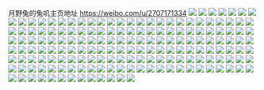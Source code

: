 月野兔的兔叽主页地址 https://weibo.com/u/2707171334 
![](https://wx4.sinaimg.cn/mw2000/a15c2806ly1h850kc6afsj23402c0u0x.jpg) 
![](https://wx4.sinaimg.cn/mw2000/a15c2806ly1h850k9tkqfj23402c04qq.jpg) 
![](https://wx4.sinaimg.cn/mw2000/a15c2806ly1h850kk5wuvj23402c0qv5.jpg) 
![](https://wx4.sinaimg.cn/mw2000/a15c2806ly1h850khvgvbj23402c04qq.jpg) 
![](https://wx4.sinaimg.cn/mw2000/a15c2806ly1h850kfal6nj22801o07wi.jpg) 
![](https://wx4.sinaimg.cn/mw2000/a15c2806ly1h850kgjqthj23402c0e82.jpg) 
![](https://wx4.sinaimg.cn/mw2000/a15c2806ly1h850kj3m8mj23402c0kjl.jpg) 
![](https://wx4.sinaimg.cn/mw2000/a15c2806ly1h850k8ffksj23402c0kjl.jpg) 
![](https://wx4.sinaimg.cn/mw2000/a15c2806ly1h850kb1jgwj23402c01ky.jpg) 
![](https://wx4.sinaimg.cn/mw2000/a15c2806ly1h850k73b8aj23402c0qv5.jpg) 
![](https://wx4.sinaimg.cn/mw2000/a15c2806ly1h850klqugaj23142aue82.jpg) 
![](https://wx4.sinaimg.cn/mw2000/a15c2806ly1h850k8vfc3j20ty0n4jyf.jpg) 
![](https://wx4.sinaimg.cn/mw2000/a15c2806ly1h7y0740w6ej20wi1ychdt.jpg) 
![](https://wx4.sinaimg.cn/mw2000/a15c2806ly1h7qwem20gtj22801o0u0x.jpg) 
![](https://wx4.sinaimg.cn/mw2000/a15c2806ly1h7qweoyejhj22801o04qq.jpg) 
![](https://wx4.sinaimg.cn/mw2000/a15c2806ly1h7qwesc6h1j22801o0u0x.jpg) 
![](https://wx4.sinaimg.cn/mw2000/a15c2806ly1h7qwevq8bvj22801o0npd.jpg) 
![](https://wx4.sinaimg.cn/mw2000/a15c2806ly1h7qwezc6aoj21o0280qv5.jpg) 
![](https://wx4.sinaimg.cn/mw2000/a15c2806ly1h7qwf11tidj20u01hvavf.jpg) 
![](https://wx4.sinaimg.cn/mw2000/a15c2806ly1h7qwf333vjj23402c0x6q.jpg) 
![](https://wx4.sinaimg.cn/mw2000/a15c2806ly1h7qwehq2shj23402c0b2b.jpg) 
![](https://wx4.sinaimg.cn/mw2000/a15c2806ly1h7qwf6ys5zj23402c04qs.jpg) 
![](https://wx4.sinaimg.cn/mw2000/a15c2806ly1h7izfyhf2mj22801o0e81.jpg) 
![](https://wx4.sinaimg.cn/mw2000/a15c2806ly1h7izfxdaszj22801o0kjl.jpg) 
![](https://wx4.sinaimg.cn/mw2000/a15c2806ly1h7izny2oj8j21o02807wh.jpg) 
![](https://wx4.sinaimg.cn/mw2000/a15c2806ly1h7izg0kle0j23402c0qv6.jpg) 
![](https://wx4.sinaimg.cn/mw2000/a15c2806ly1h7izfvtj25j23402c0npd.jpg) 
![](https://wx4.sinaimg.cn/mw2000/a15c2806ly1h7fouc679ij20yr12lweh.jpg) 
![](https://wx4.sinaimg.cn/mw2000/a15c2806ly1h7db1sy3syj20wi17lgyd.jpg) 
![](https://wx4.sinaimg.cn/mw2000/a15c2806ly1h7aywz1cn3j21o0280b2a.jpg) 
![](https://wx4.sinaimg.cn/mw2000/a15c2806ly1h7aywqkvnuj21o0280np1.jpg) 
![](https://wx4.sinaimg.cn/mw2000/a15c2806ly1h7aywtvd4tj21o0280000.jpg) 
![](https://wx4.sinaimg.cn/mw2000/a15c2806ly1h7ayx14y52j20zk1cigte.jpg) 
![](https://wx4.sinaimg.cn/mw2000/a15c2806ly1h7aywxg6z1j21hl1r1qv6.jpg) 
![](https://wx4.sinaimg.cn/mw2000/a15c2806ly1h7ayx2d0jij22802yoqdt.jpg) 
![](https://wx4.sinaimg.cn/mw2000/a15c2806ly1h7ayx39210j23402c0b29.jpg) 
![](https://wx4.sinaimg.cn/mw2000/a15c2806ly1h7aywouw6bj22802yohdu.jpg) 
![](https://wx4.sinaimg.cn/mw2000/a15c2806ly1h7az0fz9vdj23402c0npe.jpg) 
![](https://wx4.sinaimg.cn/mw2000/a15c2806ly1h7ayx6h37ij23402c07wi.jpg) 
![](https://wx4.sinaimg.cn/mw2000/a15c2806ly1h7ayx4v3jdj23402c0hdu.jpg) 
![](https://wx4.sinaimg.cn/mw2000/a15c2806ly1h7ayx89vfdj23402c07wj.jpg) 
![](https://wx4.sinaimg.cn/mw2000/a15c2806ly1h77mmuonu0j22801o0b2a.jpg) 
![](https://wx4.sinaimg.cn/mw2000/a15c2806ly1h77mmx65hvj23402c0qv5.jpg) 
![](https://wx4.sinaimg.cn/mw2000/a15c2806ly1h77mmw4hgkj20wi157hdt.jpg) 
![](https://wx4.sinaimg.cn/mw2000/a15c2806ly1h77mnsxpqkj23402c0npd.jpg) 
![](https://wx4.sinaimg.cn/mw2000/a15c2806ly1h77mmyhx4dj20tw0rx41t.jpg) 
![](https://wx4.sinaimg.cn/mw2000/a15c2806ly1h76durfkj9j23402c07wh.jpg) 
![](https://wx4.sinaimg.cn/mw2000/a15c2806ly1h76dtqrhwij23402c0b2a.jpg) 
![](https://wx4.sinaimg.cn/mw2000/a15c2806ly1h76dts26iqj23402c0qv6.jpg) 
![](https://wx4.sinaimg.cn/mw2000/a15c2806ly1h76dv00wqkj23402c07wi.jpg) 
![](https://wx4.sinaimg.cn/mw2000/a15c2806ly1h76dtte7n4j23402c0e83.jpg) 
![](https://wx4.sinaimg.cn/mw2000/a15c2806ly1h76dtukfjgj23402c0hdu.jpg) 
![](https://wx4.sinaimg.cn/mw2000/a15c2806ly1h76dtvqo13j23402c0u0y.jpg) 
![](https://wx4.sinaimg.cn/mw2000/a15c2806ly1h76dtwt512j23402c0npe.jpg) 
![](https://wx4.sinaimg.cn/mw2000/a15c2806ly1h76dty23dkj23402c0u0y.jpg) 
![](https://wx4.sinaimg.cn/mw2000/a15c2806ly1h76dtzlg5fj23402c0e82.jpg) 
![](https://wx4.sinaimg.cn/mw2000/a15c2806ly1h76du0va15j23402c0x6q.jpg) 
![](https://wx4.sinaimg.cn/mw2000/a15c2806ly1h76du27l2aj23402c0hdu.jpg) 
![](https://wx4.sinaimg.cn/mw2000/a15c2806ly1h6md7f6hcwj20z80qhjzy.jpg) 
![](https://wx4.sinaimg.cn/mw2000/a15c2806ly1h66b2rvvcvj21ny28qtdj.jpg) 
![](https://wx4.sinaimg.cn/mw2000/a15c2806ly1h66b2j3ip2j22802yohdu.jpg) 
![](https://wx4.sinaimg.cn/mw2000/a15c2806ly1h66b2oj717j21ny280afc.jpg) 
![](https://wx4.sinaimg.cn/mw2000/a15c2806ly1h66b2w9he6j21o01o0e81.jpg) 
![](https://wx4.sinaimg.cn/mw2000/a15c2806ly1h66b2n1ez6j21o02800wx.jpg) 
![](https://wx4.sinaimg.cn/mw2000/a15c2806ly1h66b2zj0udj21o0280nbh.jpg) 
![](https://wx4.sinaimg.cn/mw2000/a15c2806ly1h66b2pq9pij23402c0u0y.jpg) 
![](https://wx4.sinaimg.cn/mw2000/a15c2806ly1h66b2t9a1uj23402c0hdv.jpg) 
![](https://wx4.sinaimg.cn/mw2000/a15c2806ly1h66b2upgojj23402c0u0x.jpg) 
![](https://wx4.sinaimg.cn/mw2000/a15c2806ly1h66b2xhb1wj23402c0u0x.jpg) 
![](https://wx4.sinaimg.cn/mw2000/a15c2806ly1h66b2l5ixsj21530sttfy.jpg) 
![](https://wx4.sinaimg.cn/mw2000/a15c2806ly1h632aqikc2j23402c07wj.jpg) 
![](https://wx4.sinaimg.cn/mw2000/a15c2806ly1h632arv4ioj23402c0e82.jpg) 
![](https://wx4.sinaimg.cn/mw2000/a15c2806ly1h632asl750j23402c0u0x.jpg) 
![](https://wx4.sinaimg.cn/mw2000/a15c2806ly1h632ao63tgj23402c0e81.jpg) 
![](https://wx4.sinaimg.cn/mw2000/a15c2806ly1h61xuqy51hj23402c07wj.jpg) 
![](https://wx4.sinaimg.cn/mw2000/a15c2806ly1h61xusu1ioj23402c0qv6.jpg) 
![](https://wx4.sinaimg.cn/mw2000/a15c2806ly1h61xuu1ztcj23402c04qq.jpg) 
![](https://wx4.sinaimg.cn/mw2000/a15c2806ly1h61xuv8uzyj23402c01kz.jpg) 
![](https://wx4.sinaimg.cn/mw2000/a15c2806ly1h61xuwoaf5j23402c0kjm.jpg) 
![](https://wx4.sinaimg.cn/mw2000/a15c2806ly1h61xv0bp9xj23402c0qv6.jpg) 
![](https://wx4.sinaimg.cn/mw2000/a15c2806ly1h61xupqmt9j213u0tuwl4.jpg) 
![](https://wx4.sinaimg.cn/mw2000/a15c2806ly1h61xuxbhltj20w016ok02.jpg) 
![](https://wx4.sinaimg.cn/mw2000/a15c2806ly1h61xuxlm8qj20ty0z6dj2.jpg) 
![](https://wx4.sinaimg.cn/mw2000/a15c2806ly1h61xv6ll2mj213u0tudnm.jpg) 
![](https://wx4.sinaimg.cn/mw2000/a15c2806ly1h61xuyjgdzj23402c0x6q.jpg) 
![](https://wx4.sinaimg.cn/mw2000/a15c2806ly1h61xv18xxkj23402c0kjl.jpg) 
![](https://wx4.sinaimg.cn/mw2000/a15c2806ly1h5umju10zhj232m32mx6r.jpg) 
![](https://wx4.sinaimg.cn/mw2000/a15c2806ly1h5sbm3xshdj22dc1s07wi.jpg) 
![](https://wx4.sinaimg.cn/mw2000/a15c2806ly1h5sbm6vkwrj21s01qou0x.jpg) 
![](https://wx4.sinaimg.cn/mw2000/a15c2806ly1h5sbn00x45j20w01421kx.jpg) 
![](https://wx4.sinaimg.cn/mw2000/a15c2806ly1h5a1anyqi5j23402c0x6p.jpg) 
![](https://wx4.sinaimg.cn/mw2000/a15c2806ly1h5a1aqaarmj23402c04qq.jpg) 
![](https://wx4.sinaimg.cn/mw2000/a15c2806ly1h5a1as5uwhj23402c0e82.jpg) 
![](https://wx4.sinaimg.cn/mw2000/a15c2806ly1h5a1ax2eerj21hg1hg7wh.jpg) 
![](https://wx4.sinaimg.cn/mw2000/a15c2806ly1h5a1am2nu5j22802yonpe.jpg) 
![](https://wx4.sinaimg.cn/mw2000/a15c2806ly1h5a1aydw4pj23402c0qv5.jpg) 
![](https://wx4.sinaimg.cn/mw2000/a15c2806ly1h51u8vurehj21ho1zk1ky.jpg) 
![](https://wx4.sinaimg.cn/mw2000/a15c2806ly1h51u95p4efj21zk1hokjl.jpg) 
![](https://wx4.sinaimg.cn/mw2000/a15c2806ly1h51u93dudwj21ho1zk1ky.jpg) 
![](https://wx4.sinaimg.cn/mw2000/a15c2806ly1h51u97x45nj22c0340hdw.jpg) 
![](https://wx4.sinaimg.cn/mw2000/a15c2806ly1h51u8jr7qkj23402c04qq.jpg) 
![](https://wx4.sinaimg.cn/mw2000/a15c2806ly1h51u8kanooj20zg1ban0r.jpg) 
![](https://wx4.sinaimg.cn/mw2000/a15c2806ly1h51u9ldkdtj21fd1zku0x.jpg) 
![](https://wx4.sinaimg.cn/mw2000/a15c2806ly1h51u8gro48j22yo2804qs.jpg) 
![](https://wx4.sinaimg.cn/mw2000/a15c2806ly1h51u8e5auoj22ws25we81.jpg) 
![](https://wx4.sinaimg.cn/mw2000/a15c2806ly1h51u8kv7zkj23402c07wh.jpg) 
![](https://wx4.sinaimg.cn/mw2000/a15c2806ly1h51u8da0naj23402c0qv5.jpg) 
![](https://wx4.sinaimg.cn/mw2000/a15c2806ly1h51u8lx75vj23402c0npe.jpg) 
![](https://wx4.sinaimg.cn/mw2000/a15c2806ly1h51u8p4nkrj23402c0npe.jpg) 
![](https://wx4.sinaimg.cn/mw2000/a15c2806ly1h51u8qenssj23402c0u0y.jpg) 
![](https://wx4.sinaimg.cn/mw2000/a15c2806ly1h51u8i52ckj23402c0npe.jpg) 
![](https://wx4.sinaimg.cn/mw2000/a15c2806ly1h51u8ro5npj23402c0u0y.jpg) 
![](https://wx4.sinaimg.cn/mw2000/a15c2806ly1h51u8sudw4j23402c07wi.jpg) 
![](https://wx4.sinaimg.cn/mw2000/a15c2806ly1h51u8u62qnj23402c0u0y.jpg) 
![](https://wx4.sinaimg.cn/mw2000/a15c2806ly1h4px8mbmbzj23402c0e83.jpg) 
![](https://wx4.sinaimg.cn/mw2000/a15c2806ly1h4px8nizyjj23402c04qr.jpg) 
![](https://wx4.sinaimg.cn/mw2000/a15c2806ly1h4px8ktu0lj23402c01ky.jpg) 
![](https://wx4.sinaimg.cn/mw2000/a15c2806ly1h4px8swdjhj23402c07wj.jpg) 
![](https://wx4.sinaimg.cn/mw2000/a15c2806ly1h4px8u8l3bj23402c0kjm.jpg) 
![](https://wx4.sinaimg.cn/mw2000/a15c2806ly1h4q1zrc41xj21hc0u0wzw.jpg) 
![](https://wx4.sinaimg.cn/mw2000/a15c2806ly1h4px8pdxe9j21f01zkhdt.jpg) 
![](https://wx4.sinaimg.cn/mw2000/a15c2806ly1h4px8rpqjij21ho1zknpd.jpg) 
![](https://wx4.sinaimg.cn/mw2000/a15c2806ly1h4963defjfj23402c0b2b.jpg) 
![](https://wx4.sinaimg.cn/mw2000/a15c2806ly1h4963i4ozcj23402c0qv6.jpg) 
![](https://wx4.sinaimg.cn/mw2000/a15c2806ly1h49681swv4j21ho1zknpd.jpg) 
![](https://wx4.sinaimg.cn/mw2000/a15c2806ly1h3zkfbh4mjj22yo2801l0.jpg) 
![](https://wx4.sinaimg.cn/mw2000/a15c2806ly1h3zk628tgvj233z2bz4qr.jpg) 
![](https://wx4.sinaimg.cn/mw2000/a15c2806ly1h3zke0zpc1j23402c07wh.jpg) 
![](https://wx4.sinaimg.cn/mw2000/a15c2806ly1h3zk5x9apqj21ho1zkqv5.jpg) 
![](https://wx4.sinaimg.cn/mw2000/a15c2806ly1h3zkbir42cj23402c0x6q.jpg) 
![](https://wx4.sinaimg.cn/mw2000/a15c2806ly1h3zk5u7rbaj21h51e8e81.jpg) 
![](https://wx4.sinaimg.cn/mw2000/a15c2806ly1h3zk655skyj23hc3hcb2c.jpg) 
![](https://wx4.sinaimg.cn/mw2000/a15c2806ly1h3dxze3e9nj23402c0b2a.jpg) 
![](https://wx4.sinaimg.cn/mw2000/a15c2806ly1h3dxzhgie4j20wi0ow41x.jpg) 
![](https://wx4.sinaimg.cn/mw2000/a15c2806ly1h3dxzg6dcdj23402c01kz.jpg) 
![](https://wx4.sinaimg.cn/mw2000/a15c2806ly1h3dxza7n2oj23402c0qv6.jpg) 
![](https://wx4.sinaimg.cn/mw2000/a15c2806ly1h3dxzcbvcaj21zk1hoe81.jpg) 
![](https://wx4.sinaimg.cn/mw2000/a15c2806ly1h3dxzi1k3lj20u00mjahc.jpg) 
![](https://wx4.sinaimg.cn/mw2000/a15c2806ly1h394j6dw3sj21ho1zk4qq.jpg) 
![](https://wx4.sinaimg.cn/mw2000/a15c2806ly1h394l6hce0j21ho1zk4qq.jpg) 
![](https://wx4.sinaimg.cn/mw2000/a15c2806ly1h394lguzk2j23402c0hdu.jpg) 
![](https://wx4.sinaimg.cn/mw2000/a15c2806ly1h330fa76b7j21ho1zk4qq.jpg) 
![](https://wx4.sinaimg.cn/mw2000/a15c2806ly1h330fcrfwij23402c0x6r.jpg) 
![](https://wx4.sinaimg.cn/mw2000/a15c2806ly1h330fbiv4gj217u1opnpd.jpg) 
![](https://wx4.sinaimg.cn/mw2000/a15c2806ly1h330fe1etqj21ho1zku0x.jpg) 
![](https://wx4.sinaimg.cn/mw2000/a15c2806ly1h330fdeswwj22c02c0kjl.jpg) 
![](https://wx4.sinaimg.cn/mw2000/a15c2806ly1h330f989eoj21ho1zknpd.jpg) 
![](https://wx4.sinaimg.cn/mw2000/a15c2806ly1h330ffpbn0j21941vp1ky.jpg) 
![](https://wx4.sinaimg.cn/mw2000/a15c2806ly1h330fgwhr9j22c0340e82.jpg) 
![](https://wx4.sinaimg.cn/mw2000/a15c2806ly1h330fhlkwmj20zg142481.jpg) 
![](https://wx4.sinaimg.cn/mw2000/a15c2806ly1h3016l1757j21400u0ag5.jpg) 
![](https://wx4.sinaimg.cn/mw2000/a15c2806ly1h3016ln7sbj21400u0td7.jpg) 
![](https://wx4.sinaimg.cn/mw2000/a15c2806ly1h3016m4e46j21400u0juv.jpg) 
![](https://wx4.sinaimg.cn/mw2000/a15c2806ly1h3016fs8d4j21400u0dl3.jpg) 
![](https://wx4.sinaimg.cn/mw2000/a15c2806ly1h3016ghiqtj20u00u0jyw.jpg) 
![](https://wx4.sinaimg.cn/mw2000/a15c2806ly1h3016f1o5mj21400u0agw.jpg) 
![](https://wx4.sinaimg.cn/mw2000/a15c2806ly1h3016gyo5kj21400u0jwj.jpg) 
![](https://wx4.sinaimg.cn/mw2000/a15c2806ly1h3016hhiynj21400u0wl9.jpg) 
![](https://wx4.sinaimg.cn/mw2000/a15c2806ly1h3016iuqynj20u00u0dln.jpg) 
![](https://wx4.sinaimg.cn/mw2000/a15c2806ly1h2nzuzp5t8j21ho1zke82.jpg) 
![](https://wx4.sinaimg.cn/mw2000/a15c2806ly1h2nzuty0ttj21ho1zku0x.jpg) 
![](https://wx4.sinaimg.cn/mw2000/a15c2806ly1h2nzuoz2xwj21ho1zkb2a.jpg) 
![](https://wx4.sinaimg.cn/mw2000/a15c2806ly1h2nzv5zrmtj22c033vb2c.jpg) 
![](https://wx4.sinaimg.cn/mw2000/a15c2806ly1h2nzv1hmgcj22802yo000.jpg) 
![](https://wx4.sinaimg.cn/mw2000/a15c2806ly1h2nzvgohvzj21ho1zk7wi.jpg) 
![](https://wx4.sinaimg.cn/mw2000/a15c2806ly1h2kj3bp3w9j20zg1bajxj.jpg) 
![](https://wx4.sinaimg.cn/mw2000/a15c2806ly1h2kj37h21fj22812yoe83.jpg) 
![](https://wx4.sinaimg.cn/mw2000/a15c2806ly1h2kj3jlvllj20tj11744i.jpg) 
![](https://wx4.sinaimg.cn/mw2000/a15c2806ly1h2kj3ddybvj21ho1hoqv5.jpg) 
![](https://wx4.sinaimg.cn/mw2000/a15c2806ly1h2kj38m4omj23402c0e82.jpg) 
